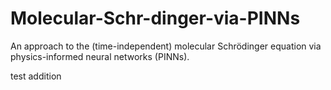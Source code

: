 # Molecular-Schr-dinger-via-PINNs
An approach to the (time-independent) molecular Schrödinger equation via physics-informed neural networks (PINNs).


test addition